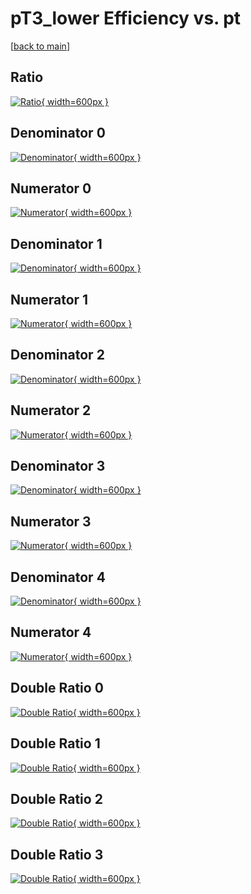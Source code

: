 # pT3_lower Efficiency vs. pt

[[back to main](./)]



## Ratio

[![Ratio](../mtv/var/pT3_lower_base_0_0_eff_pt.png){ width=600px }](../mtv/var/pT3_lower_base_0_0_eff_pt.pdf)

## Denominator 0

[![Denominator](../mtv/den/pT3_lower_base_0_0_eff_pt_den0.png){ width=600px }](../mtv/den/pT3_lower_base_0_0_eff_pt_den0.pdf)

## Numerator 0

[![Numerator](../mtv/num/pT3_lower_base_0_0_eff_pt_num0.png){ width=600px }](../mtv/num/pT3_lower_base_0_0_eff_pt_num0.pdf)

## Denominator 1

[![Denominator](../mtv/den/pT3_lower_base_0_0_eff_pt_den1.png){ width=600px }](../mtv/den/pT3_lower_base_0_0_eff_pt_den1.pdf)

## Numerator 1

[![Numerator](../mtv/num/pT3_lower_base_0_0_eff_pt_num1.png){ width=600px }](../mtv/num/pT3_lower_base_0_0_eff_pt_num1.pdf)

## Denominator 2

[![Denominator](../mtv/den/pT3_lower_base_0_0_eff_pt_den2.png){ width=600px }](../mtv/den/pT3_lower_base_0_0_eff_pt_den2.pdf)

## Numerator 2

[![Numerator](../mtv/num/pT3_lower_base_0_0_eff_pt_num2.png){ width=600px }](../mtv/num/pT3_lower_base_0_0_eff_pt_num2.pdf)

## Denominator 3

[![Denominator](../mtv/den/pT3_lower_base_0_0_eff_pt_den3.png){ width=600px }](../mtv/den/pT3_lower_base_0_0_eff_pt_den3.pdf)

## Numerator 3

[![Numerator](../mtv/num/pT3_lower_base_0_0_eff_pt_num3.png){ width=600px }](../mtv/num/pT3_lower_base_0_0_eff_pt_num3.pdf)

## Denominator 4

[![Denominator](../mtv/den/pT3_lower_base_0_0_eff_pt_den4.png){ width=600px }](../mtv/den/pT3_lower_base_0_0_eff_pt_den4.pdf)

## Numerator 4

[![Numerator](../mtv/num/pT3_lower_base_0_0_eff_pt_num4.png){ width=600px }](../mtv/num/pT3_lower_base_0_0_eff_pt_num4.pdf)

## Double Ratio 0

[![Double Ratio](../mtv/ratio/pT3_lower_base_0_0_eff_pt_ratio0.png){ width=600px }](../mtv/ratio/pT3_lower_base_0_0_eff_pt_ratio0.pdf)

## Double Ratio 1

[![Double Ratio](../mtv/ratio/pT3_lower_base_0_0_eff_pt_ratio1.png){ width=600px }](../mtv/ratio/pT3_lower_base_0_0_eff_pt_ratio1.pdf)

## Double Ratio 2

[![Double Ratio](../mtv/ratio/pT3_lower_base_0_0_eff_pt_ratio2.png){ width=600px }](../mtv/ratio/pT3_lower_base_0_0_eff_pt_ratio2.pdf)

## Double Ratio 3

[![Double Ratio](../mtv/ratio/pT3_lower_base_0_0_eff_pt_ratio3.png){ width=600px }](../mtv/ratio/pT3_lower_base_0_0_eff_pt_ratio3.pdf)

